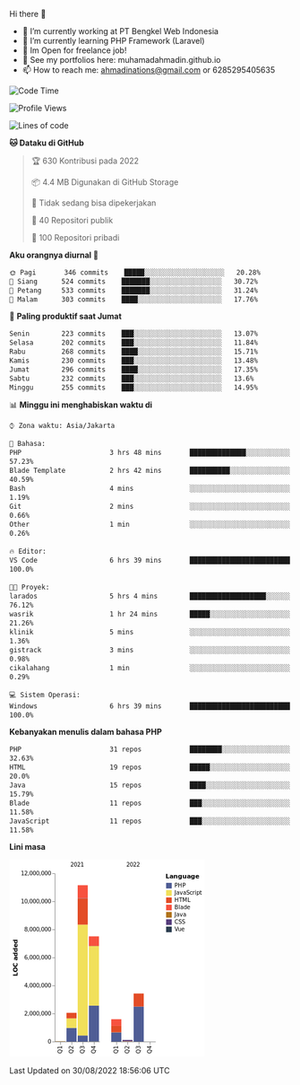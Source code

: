 Hi there 👋

- 🔭 I’m currently working at PT Bengkel Web Indonesia
- 🌱 I’m currently learning PHP Framework (Laravel)
- 📂 Im Open for freelance job!
- 🧷 See my portfolios here: muhamadahmadin.github.io
- 📫 How to reach me: ahmadinations@gmail.com or 6285295405635


<!--START_SECTION:waka-->
![Code Time](http://img.shields.io/badge/Code%20Time-1%2C135%20hrs%2043%20mins-blue)

![Profile Views](http://img.shields.io/badge/Profil%20dilihat-2-blue)

![Lines of code](https://img.shields.io/badge/Sejak%20Hello%20World%20aku%20telah%20menulis-26%20Million%20baris%20kode-blue)

**🐱 Dataku di GitHub** 

> 🏆 630 Kontribusi pada 2022
 > 
> 📦 4.4 MB Digunakan di GitHub Storage 
 > 
> 🚫 Tidak sedang bisa dipekerjakan
 > 
> 📜 40 Repositori publik 
 > 
> 🔑 100 Repositori pribadi  
 > 
**Aku orangnya diurnal 🐤** 

```text
🌞 Pagi       346 commits    █████░░░░░░░░░░░░░░░░░░░░   20.28% 
🌆 Siang      524 commits    ███████░░░░░░░░░░░░░░░░░░   30.72% 
🌃 Petang     533 commits    ███████░░░░░░░░░░░░░░░░░░   31.24% 
🌙 Malam      303 commits    ████░░░░░░░░░░░░░░░░░░░░░   17.76%

```
📅 **Paling produktif saat Jumat** 

```text
Senin        223 commits    ███░░░░░░░░░░░░░░░░░░░░░░   13.07% 
Selasa       202 commits    ███░░░░░░░░░░░░░░░░░░░░░░   11.84% 
Rabu         268 commits    ████░░░░░░░░░░░░░░░░░░░░░   15.71% 
Kamis        230 commits    ███░░░░░░░░░░░░░░░░░░░░░░   13.48% 
Jumat        296 commits    ████░░░░░░░░░░░░░░░░░░░░░   17.35% 
Sabtu        232 commits    ███░░░░░░░░░░░░░░░░░░░░░░   13.6% 
Minggu       255 commits    ███░░░░░░░░░░░░░░░░░░░░░░   14.95%

```


📊 **Minggu ini menghabiskan waktu di** 

```text
⌚︎ Zona waktu: Asia/Jakarta

💬 Bahasa: 
PHP                      3 hrs 48 mins       ██████████████░░░░░░░░░░░   57.23% 
Blade Template           2 hrs 42 mins       ██████████░░░░░░░░░░░░░░░   40.59% 
Bash                     4 mins              ░░░░░░░░░░░░░░░░░░░░░░░░░   1.19% 
Git                      2 mins              ░░░░░░░░░░░░░░░░░░░░░░░░░   0.66% 
Other                    1 min               ░░░░░░░░░░░░░░░░░░░░░░░░░   0.26%

🔥 Editor: 
VS Code                  6 hrs 39 mins       █████████████████████████   100.0%

🐱‍💻 Proyek: 
larados                  5 hrs 4 mins        ███████████████████░░░░░░   76.12% 
wasrik                   1 hr 24 mins        █████░░░░░░░░░░░░░░░░░░░░   21.26% 
klinik                   5 mins              ░░░░░░░░░░░░░░░░░░░░░░░░░   1.36% 
gistrack                 3 mins              ░░░░░░░░░░░░░░░░░░░░░░░░░   0.98% 
cikalahang               1 min               ░░░░░░░░░░░░░░░░░░░░░░░░░   0.29%

💻 Sistem Operasi: 
Windows                  6 hrs 39 mins       █████████████████████████   100.0%

```

**Kebanyakan menulis dalam bahasa PHP** 

```text
PHP                      31 repos            ████████░░░░░░░░░░░░░░░░░   32.63% 
HTML                     19 repos            █████░░░░░░░░░░░░░░░░░░░░   20.0% 
Java                     15 repos            ████░░░░░░░░░░░░░░░░░░░░░   15.79% 
Blade                    11 repos            ███░░░░░░░░░░░░░░░░░░░░░░   11.58% 
JavaScript               11 repos            ███░░░░░░░░░░░░░░░░░░░░░░   11.58%

```


**Lini masa**

![Chart not found](https://raw.githubusercontent.com/MuhamadAhmadin/MuhamadAhmadin/master/charts/bar_graph.png) 


 Last Updated on 30/08/2022 18:56:06 UTC
<!--END_SECTION:waka-->
